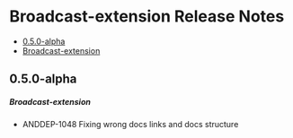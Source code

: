 # Broadcast-extension Release Notes

- [0.5.0-alpha](#050-alpha)
- [Broadcast-extension](#broadcast-extension)

## 0.5.0-alpha
##### Broadcast-extension
* ANDDEP-1048 Fixing wrong docs links and docs structure